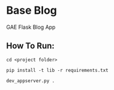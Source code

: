 # Base Blog
GAE Flask Blog App

## How To Run:

    cd <project folder>

    pip install -t lib -r requirements.txt

    dev_appserver.py .